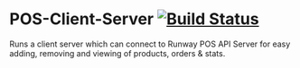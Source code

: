 # POS-Client-Server [![Build Status](https://travis-ci.com/myleskeeffe/POS-Client-Server.svg?branch=master)](https://travis-ci.com/myleskeeffe/POS-Client-Server)
Runs a client server which can connect to Runway POS API Server for easy adding, removing and viewing of products, orders & stats.
